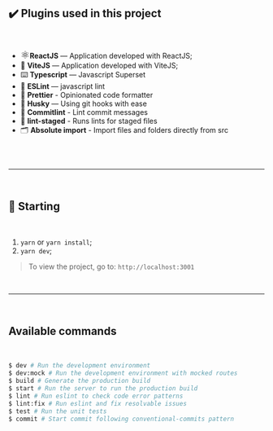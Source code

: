 ## ✔️ Plugins used in this project

<br>

- <span style="font-size: 20px;">⚛</span>**ReactJS** — Application developed with ReactJS;
- 🚀 **ViteJS** — Application developed with ViteJS;
- ⌨️ **Typescript** — Javascript Superset
- 📏 **ESLint** — javascript lint
- 💖 **Prettier** - Opinionated code formatter
- 🐶 **Husky** — Using git hooks with ease
- 🚓 **Commitlint** - Lint commit messages
- 🚫 **lint-staged** - Runs lints for staged files
- 🗂 **Absolute import** - Import files and folders directly from src
  <br>
  <br>

<br>

---

<br>

## 🚀 Starting

<br>

1. `yarn` or `yarn install`;
2. `yarn dev`;

> To view the project, go to: `http://localhost:3001`

<br>

---

<br>

## Available commands

<br>

```bash
$ dev # Run the development environment
$ dev:mock # Run the development environment with mocked routes
$ build # Generate the production build
$ start # Run the server to run the production build
$ lint # Run eslint to check code error patterns
$ lint:fix # Run eslint and fix resolvable issues
$ test # Run the unit tests
$ commit # Start commit following conventional-commits pattern
```
